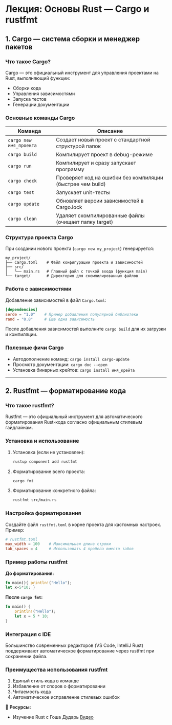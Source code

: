# Лекция: Основы Rust — Cargo и rustfmt  

## **1. Cargo — система сборки и менеджер пакетов**  

### **Что такое [Cargo](https://doc.rust-lang.ru/book/ch01-03-hello-cargo.html)?**  
Cargo — это официальный инструмент для управления проектами на Rust, выполняющий функции:  
- Сборки кода  
- Управления зависимостями  
- Запуска тестов  
- Генерации документации  

### **Основные команды Cargo**  

| Команда                | Описание                                                                 |
|------------------------|--------------------------------------------------------------------------|
| `cargo new имя_проекта` | Создает новый проект с стандартной структурой папок                      |
| `cargo build`           | Компилирует проект в debug-режиме                                        |
| `cargo run`             | Компилирует и сразу запускает программу                                  |
| `cargo check`           | Проверяет код на ошибки без компиляции (быстрее чем build)               |
| `cargo test`            | Запускает unit-тесты                                                     |
| `cargo update`          | Обновляет версии зависимостей в Cargo.lock                               |
| `cargo clean`           | Удаляет скомпилированные файлы (очищает папку target)                    |

### **Структура проекта Cargo**  
При создании нового проекта (`cargo new my_project`) генерируется:  
```
my_project/
├── Cargo.toml    # Файл конфигурации проекта и зависимостей
├── src/
│   └── main.rs   # Главный файл с точкой входа (функция main)
└── target/       # Директория для скомпилированных файлов
```

### **Работа с зависимостями**  
Добавление зависимостей в файл `Cargo.toml`:  
```toml
[dependencies]
serde = "1.0"    # Пример добавления популярной библиотеки
rand = "0.8"     # Еще одна зависимость
```

После добавления зависимостей выполните `cargo build` для их загрузки и компиляции.

### **Полезные фичи Cargo**  
- Автодополнение команд: `cargo install cargo-update`  
- Просмотр документации: `cargo doc --open`  
- Установка бинарных крейтов: `cargo install имя_крейта`  

---

## **2. Rustfmt — форматирование кода**  

### **Что такое rustfmt?**  
Rustfmt — это официальный инструмент для автоматического форматирования Rust-кода согласно официальным стилевым гайдлайнам.

### **Установка и использование**  
1. Установка (если не установлен):  
   ```sh
   rustup component add rustfmt
   ```

2. Форматирование всего проекта:  
   ```sh
   cargo fmt
   ```

3. Форматирование конкретного файла:  
   ```sh
   rustfmt src/main.rs
   ```

### **Настройка форматирования**  
Создайте файл `rustfmt.toml` в корне проекта для кастомных настроек. Пример:  
```toml
# rustfmt.toml
max_width = 100    # Максимальная длина строки
tab_spaces = 4     # Использовать 4 пробела вместо табов
```

### **Пример работы rustfmt**  
**До форматирования:**  
```rust
fn main(){ println!("Hello");
let x=5*10; } 
```

**После `cargo fmt`:**  
```rust
fn main() {
    println!("Hello");
    let x = 5 * 10;
}
```

### **Интеграция с IDE**  
Большинство современных редакторов (VS Code, IntelliJ Rust) поддерживают автоматическое форматирование через rustfmt при сохранении файла.

### **Преимущества использования rustfmt**  
1. Единый стиль кода в команде  
2. Избавление от споров о форматировании  
3. Читаемость кода  
4. Автоматическое исправление стилевых ошибок  


🚀 **Ресурсы:**
- Изучение Rust с Гоша Дударь [Видео](https://www.youtube.com/watch?v=_yb8kiqCOSI&list=PL0lO_mIqDDFU_3UaxCF6p98ELxXpAyHpW&index=2
)